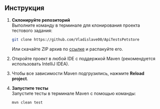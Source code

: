 ## Инструкция

1. **Склонируйте репозиторий**  
   Выполните команду в терминале для клонирования проекта тестового задания:
   ```bash
   git clone https://github.com/Vladislave00/ApiTestsPetstore
   ```
   Или скачайте ZIP архив по [ссылке](https://github.com/Vladislave00/ApiTestsPetstore/archive/refs/heads/master.zip) и распакуйте его.

2. Откройте проект в любой IDE с поддержкой Maven (рекомендуется использовать IntelliJ IDEA).

3. Чтобы все зависимости Maven подгрузились, нажмите **Reload project**.

4. **Запустите тесты**  
   Запустите тесты в терминале Maven с помощью команды:
   ```bash
   mvn clean test
   ```
